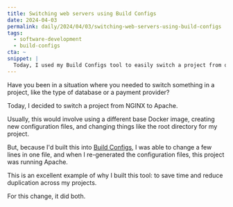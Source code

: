 ```yaml
---
title: Switching web servers using Build Configs
date: 2024-04-03
permalink: daily/2024/04/03/switching-web-servers-using-build-configs
tags:
  - software-development
  - build-configs
cta: ~
snippet: |
  Today, I used my Build Configs tool to easily switch a project from one web server to another.
---
```


Have you been in a situation where you needed to switch something in a project, like the type of database or a payment provider?

Today, I decided to switch a project from NGINX to Apache.

Usually, this would involve using a different base Docker image, creating new configuration files, and changing things like the root directory for my project.

But, because I'd built this into [Build Configs], I was able to change a few lines in one file, and when I re-generated the configuration files, this project was running Apache.

This is an excellent example of why I built this tool: to save time and reduce duplication across my projects.

For this change, it did both.

[build configs]: {{site.url}}/talks/building-build-configs
